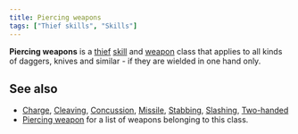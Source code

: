 ```yaml
---
title: Piercing weapons
tags: ["Thief skills", "Skills"]
---
```

**Piercing weapons** is a [thief](thief "wikilink")
[skill](skill "wikilink") and [weapon](weapon "wikilink") class that
applies to all kinds of daggers, knives and similar - if they are
wielded in one hand only.

## See also

- [Charge](Charge "wikilink"), [Cleaving](Cleaving "wikilink"),
  [Concussion](Concussion "wikilink"), [Missile](Missile "wikilink"),
  [Stabbing](Stabbing "wikilink"), [Slashing](Slashing "wikilink"),
  [Two-handed](Two-handed "wikilink")
- [Piercing weapon](Piercing_weapon "wikilink") for a list of weapons
  belonging to this class.
 